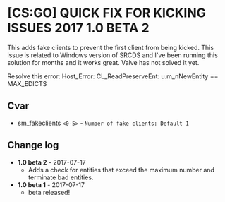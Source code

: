 # [CS:GO] QUICK FIX FOR KICKING ISSUES 2017 1.0 BETA 2
This adds fake clients to prevent the first client from being kicked. This issue is related to Windows version of SRCDS and I've been running this solution for months and it works great. Valve has not solved it yet.

Resolve this error: Host_Error: CL_ReadPreserveEnt: u.m_nNewEntity == MAX_EDICTS

## Cvar
  - sm_fakeclients `<0-5>` - `Number of fake clients: Default 1`
  
## Change log
- **1.0 beta 2** - 2017-07-17
  - Adds a check for entities that exceed the maximum number and terminate bad entities.
- **1.0 beta 1** - 2017-07-17
  - beta released!
